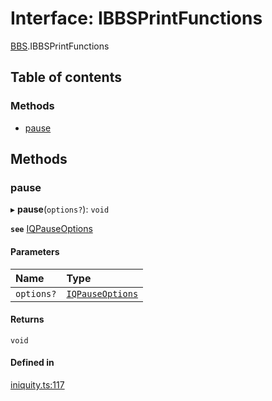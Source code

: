 # Interface: IBBSPrintFunctions

[BBS](../modules/BBS.md).IBBSPrintFunctions

## Table of contents

### Methods

- [pause](BBS.IBBSPrintFunctions.md#pause)

## Methods

### pause

▸ **pause**(`options?`): `void`

**`see`** [IQPauseOptions](BBS.IQPauseOptions.md)

#### Parameters

| Name | Type |
| :------ | :------ |
| `options?` | [`IQPauseOptions`](BBS.IQPauseOptions.md) |

#### Returns

`void`

#### Defined in

[iniquity.ts:117](https://github.com/iniquitybbs/iniquity/blob/fe27628/packages/core/src/iniquity.ts#L117)

